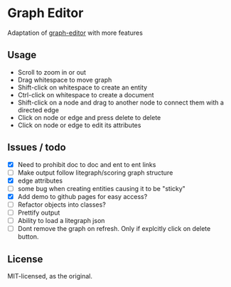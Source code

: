 # Graph Editor

Adaptation of [graph-editor](https://github.com/kldtz/graph-editor) with more features

## Usage

* Scroll to zoom in or out
* Drag whitespace to move graph  
* Shift-click on whitespace to create an entity
* Ctrl-click on whitespace to create a document 
* Shift-click on a node and drag to another node to connect them with a directed edge
* Click on node or edge and press delete to delete
* Click on node or edge to edit its attributes


## Issues / todo
- [X] Need to prohibit doc to doc and ent to ent links 
- [ ] Make output follow litegraph/scoring graph structure
- [X] edge attributes 
- [ ] some bug when creating entities causing it to be "sticky"
- [X] Add demo to github pages for easy access?
- [ ] Refactor objects into classes?
- [ ] Prettify output
- [ ] Ability to load a litegraph json
- [ ] Dont remove the graph on refresh. Only if explcitly click on delete button.

## License 

MIT-licensed, as the original.
